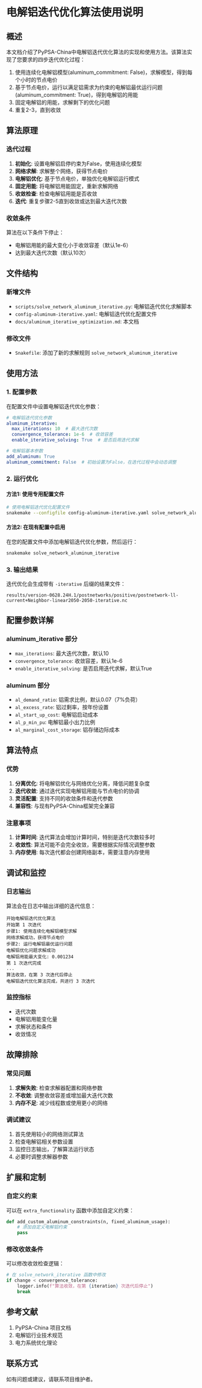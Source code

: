 # 电解铝迭代优化算法使用说明

## 概述

本文档介绍了PyPSA-China中电解铝迭代优化算法的实现和使用方法。该算法实现了您要求的四步迭代优化过程：

1. 使用连续化电解铝模型(aluminum_commitment: False)，求解模型，得到每个小时的节点电价
2. 基于节点电价，运行以满足铝需求为约束的电解铝最优运行问题(aluminum_commitment: True)，得到电解铝的用能
3. 固定电解铝的用能，求解剩下的优化问题
4. 重复2-3，直到收敛

## 算法原理

### 迭代过程

1. **初始化**: 设置电解铝启停约束为False，使用连续化模型
2. **网络求解**: 求解整个网络，获得节点电价
3. **电解铝优化**: 基于节点电价，单独优化电解铝运行模式
4. **固定用能**: 将电解铝用能固定，重新求解网络
5. **收敛检查**: 检查电解铝用能是否收敛
6. **迭代**: 重复步骤2-5直到收敛或达到最大迭代次数

### 收敛条件

算法在以下条件下停止：
- 电解铝用能的最大变化小于收敛容差（默认1e-6）
- 达到最大迭代次数（默认10次）

## 文件结构

### 新增文件

- `scripts/solve_network_aluminum_iterative.py`: 电解铝迭代优化求解脚本
- `config-aluminum-iterative.yaml`: 电解铝迭代优化配置文件
- `docs/aluminum_iterative_optimization.md`: 本文档

### 修改文件

- `Snakefile`: 添加了新的求解规则 `solve_network_aluminum_iterative`

## 使用方法

### 1. 配置参数

在配置文件中设置电解铝迭代优化参数：

```yaml
# 电解铝迭代优化参数
aluminum_iterative:
  max_iterations: 10  # 最大迭代次数
  convergence_tolerance: 1e-6  # 收敛容差
  enable_iterative_solving: True  # 是否启用迭代求解

# 电解铝基本参数
add_aluminum: True
aluminum_commitment: False  # 初始设置为False，在迭代过程中会动态调整
```

### 2. 运行优化

#### 方法1: 使用专用配置文件

```bash
# 使用电解铝迭代优化配置文件
snakemake --configfile config-aluminum-iterative.yaml solve_network_aluminum_iterative
```

#### 方法2: 在现有配置中启用

在您的配置文件中添加电解铝迭代优化参数，然后运行：

```bash
snakemake solve_network_aluminum_iterative
```

### 3. 输出结果

迭代优化会生成带有 `-iterative` 后缀的结果文件：

```
results/version-0628.24H.1/postnetworks/positive/postnetwork-ll-current+Neighbor-linear2050-2050-iterative.nc
```

## 配置参数详解

### aluminum_iterative 部分

- `max_iterations`: 最大迭代次数，默认10
- `convergence_tolerance`: 收敛容差，默认1e-6
- `enable_iterative_solving`: 是否启用迭代求解，默认True

### aluminum 部分

- `al_demand_ratio`: 铝需求比例，默认0.07（7%负荷）
- `al_excess_rate`: 铝过剩率，按年份设置
- `al_start_up_cost`: 电解铝启动成本
- `al_p_min_pu`: 电解铝最小出力比例
- `al_marginal_cost_storage`: 铝存储边际成本

## 算法特点

### 优势

1. **分离优化**: 将电解铝优化与网络优化分离，降低问题复杂度
2. **迭代收敛**: 通过迭代实现电解铝用能与节点电价的协调
3. **灵活配置**: 支持不同的收敛条件和迭代参数
4. **兼容性**: 与现有PyPSA-China框架完全兼容

### 注意事项

1. **计算时间**: 迭代算法会增加计算时间，特别是迭代次数较多时
2. **收敛性**: 算法可能不会完全收敛，需要根据实际情况调整参数
3. **内存使用**: 每次迭代都会创建网络副本，需要注意内存使用

## 调试和监控

### 日志输出

算法会在日志中输出详细的迭代信息：

```
开始电解铝迭代优化算法
开始第 1 次迭代
步骤1: 使用连续化电解铝模型求解
网络求解成功，获得节点电价
步骤2: 运行电解铝最优运行问题
电解铝优化问题求解成功
电解铝用能最大变化: 0.001234
第 1 次迭代完成
...
算法收敛，在第 3 次迭代后停止
电解铝迭代优化算法完成，共进行 3 次迭代
```

### 监控指标

- 迭代次数
- 电解铝用能变化量
- 求解状态和条件
- 收敛情况

## 故障排除

### 常见问题

1. **求解失败**: 检查求解器配置和网络参数
2. **不收敛**: 调整收敛容差或增加最大迭代次数
3. **内存不足**: 减少线程数或使用更小的网络

### 调试建议

1. 首先使用较小的网络测试算法
2. 检查电解铝相关参数设置
3. 监控日志输出，了解算法运行状态
4. 必要时调整求解器参数

## 扩展和定制

### 自定义约束

可以在 `extra_functionality` 函数中添加自定义约束：

```python
def add_custom_aluminum_constraints(n, fixed_aluminum_usage):
    # 添加自定义电解铝约束
    pass
```

### 修改收敛条件

可以修改收敛检查逻辑：

```python
# 在 solve_network_iterative 函数中修改
if change < convergence_tolerance:
    logger.info(f"算法收敛，在第 {iteration} 次迭代后停止")
    break
```

## 参考文献

1. PyPSA-China 项目文档
2. 电解铝行业技术规范
3. 电力系统优化理论

## 联系方式

如有问题或建议，请联系项目维护者。 